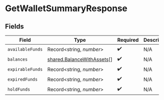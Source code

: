 # GetWalletSummaryResponse


## Fields

| Field                                                                         | Type                                                                          | Required                                                                      | Description                                                                   |
| ----------------------------------------------------------------------------- | ----------------------------------------------------------------------------- | ----------------------------------------------------------------------------- | ----------------------------------------------------------------------------- |
| `availableFunds`                                                              | Record<string, *number*>                                                      | :heavy_check_mark:                                                            | N/A                                                                           |
| `balances`                                                                    | [shared.BalanceWithAssets](../../../sdk/models/shared/balancewithassets.md)[] | :heavy_check_mark:                                                            | N/A                                                                           |
| `expirableFunds`                                                              | Record<string, *number*>                                                      | :heavy_check_mark:                                                            | N/A                                                                           |
| `expiredFunds`                                                                | Record<string, *number*>                                                      | :heavy_check_mark:                                                            | N/A                                                                           |
| `holdFunds`                                                                   | Record<string, *number*>                                                      | :heavy_check_mark:                                                            | N/A                                                                           |